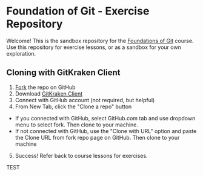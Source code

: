 # Foundation of Git - Exercise Repository

Welcome! This is the sandbox repository for the [Foundations of Git](https://learn.gitkraken.com) course. Use this repository for exercise lessons, or as a sandbox for your own exploration.

## Cloning with GitKraken Client
 
 1. [Fork](https://docs.github.com/en/get-started/quickstart/fork-a-repo#forking-a-repository) the repo on GitHub 
 2. Download [GitKraken Client](https://gitkraken.com)
 3. Connect with GitHub account (not required, but helpful)
 4. From New Tab, click the "Clone a repo" button
  - If you connected with GitHub, select GitHub.com tab and use dropdown menu to select fork. Then clone to your machine.
  - If not connected with GitHub, use the "Clone with URL" option and paste the Clone URL from fork repo page on GitHub. Then clone to your machine

 5. Success! Refer back to course lessons for exercises. 

TEST

